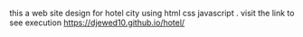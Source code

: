 this a web site design for hotel city using html css javascript .
visit the link to see execution https://djewed10.github.io/hotel/
 
 
